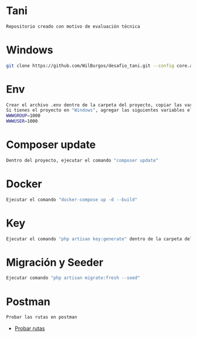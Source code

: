 # Tani
```bash
Repositorio creado con motivo de evaluación técnica
```
# Windows
```bash
git clone https://github.com/WilBurgos/desafio_tani.git --config core.autocrlf=input
```
# Env
```bash
Crear el archivo .env dentro de la carpeta del proyecto, copiar las variables que están en ".env.example"
Si tienes el proyecto en "Windows", agregar las siguientes variables el ".env" del proyecto
WWWGROUP=1000
WWWUSER=1000
```
# Composer update
```bash
Dentro del proyecto, ejecutar el comando "composer update"
```
# Docker
```bash
Ejecutar el comando "docker-compose up -d --build"
```
# Key
```bash
Ejecutar el comando "php artisan key:generate" dentro de la carpeta del proyecto
```
# Migración y Seeder
```bash
Ejecutar comando "php artisan migrate:fresh --seed"
```
# Postman
```bash
Probar las rutas en postman
```
- [Probar rutas](https://www.getpostman.com/collections/442985d5f8f094300dd8)
